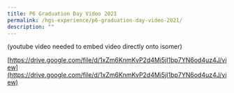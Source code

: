 ```yaml
---
title: P6 Graduation Day Video 2021
permalink: /hgs-experience/p6-graduation-day-video-2021/
description: ""
---
```

(youtube video needed to embed video directly onto isomer)

[https://drive.google.com/file/d/1xZm6KnmKvP2d4Mi5jI1bp7YN6od4uz4J/view](https://drive.google.com/file/d/1xZm6KnmKvP2d4Mi5jI1bp7YN6od4uz4J/view)